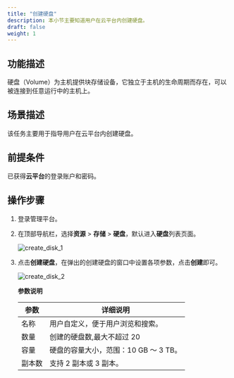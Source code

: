 ```yaml
---
title: "创建硬盘"
description: 本小节主要知道用户在云平台内创建硬盘。
draft: false
weight: 1
---
```


## 功能描述

硬盘（Volume）为主机提供块存储设备，它独立于主机的生命周期而存在，可以被连接到任意运行中的主机上。

## 场景描述

该任务主要用于指导用户在云平台内创建硬盘。

## 前提条件

已获得**云平台**的登录账户和密码。


## 操作步骤

1. 登录管理平台。

2. 在顶部导航栏，选择**资源** > **存储** > **硬盘**，默认进入**硬盘**列表页面。

   ![create_disk_1](../../_images/create_disk_1.png)

3. 点击**创建硬盘**，在弹出的创建硬盘的窗口中设置各项参数，点击**创建**即可。

   ![create_disk_2](../../_images/create_disk_2.png)

   **参数说明**

   |参数    |详细说明    |
   |-------|-----------|
   |名称    |用户自定义，便于用户浏览和搜索。|
   |数量    |创建的硬盘数,最大不超过 20| 
   |容量    |硬盘的容量大小，范围：10 GB ～ 3 TB。|
   |副本数    |支持 2 副本或 3 副本。|  


